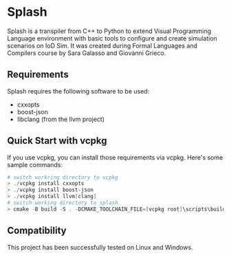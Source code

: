 # Splash

Splash is a transpiler from C++ to Python to extend Visual Programming Language environment with basic
tools to configure and create simulation scenarios on IoD Sim. It was created during Formal Languages and Compilers
course by Sara Galasso and Giovanni Grieco.

## Requirements
Splash requires the following software to be used:
* cxxopts
* boost-json
* libclang (from the llvm project)

## Quick Start with vcpkg
If you use vcpkg, you can install those requirements via vcpkg. Here's some sample commands:
```powershell
# switch workring directory to vcpkg
> ./vcpkg install cxxopts
> ./vcpkg install boost-json
> ./vcpkg install llvm[clang]
# switch working directory to splash
> cmake -B build -S . -DCMAKE_TOOLCHAIN_FILE=[vcpkg root]\scripts\buildsystems\vcpkg.cmake -G "Visual Studio 16 2019" -A x64
```

## Compatibility
This project has been successfully tested on Linux and Windows.
